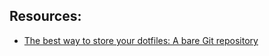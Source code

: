 ## Resources:
* [The best way to store your dotfiles: A bare Git repository](https://www.atlassian.com/git/tutorials/dotfiles)
